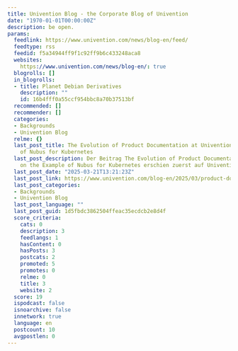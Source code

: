 ```yaml
---
title: Univention Blog - the Corporate Blog of Univention
date: "1970-01-01T00:00:00Z"
description: be open.
params:
  feedlink: https://www.univention.com/news/blog-en/feed/
  feedtype: rss
  feedid: f5a34944ff9f1c92ff9b6c433248aca8
  websites:
    https://www.univention.com/news/blog-en/: true
  blogrolls: []
  in_blogrolls:
  - title: Planet Debian Derivatives
    description: ""
    id: 16b4fff0a55ccf954bbc8a70b37513bf
  recommended: []
  recommender: []
  categories:
  - Backgrounds
  - Univention Blog
  relme: {}
  last_post_title: The Evolution of Product Documentation at Univention on the Example
    of Nubus for Kubernetes
  last_post_description: Der Beitrag The Evolution of Product Documentation at Univention
    on the Example of Nubus for Kubernetes erschien zuerst auf Univention.
  last_post_date: "2025-03-21T13:21:23Z"
  last_post_link: https://www.univention.com/blog-en/2025/03/product-documentation-nubus/
  last_post_categories:
  - Backgrounds
  - Univention Blog
  last_post_language: ""
  last_post_guid: 1d5fbdc3862504ffeac35ecdcb2e8d4f
  score_criteria:
    cats: 0
    description: 3
    feedlangs: 1
    hasContent: 0
    hasPosts: 3
    postcats: 2
    promoted: 5
    promotes: 0
    relme: 0
    title: 3
    website: 2
  score: 19
  ispodcast: false
  isnoarchive: false
  innetwork: true
  language: en
  postcount: 10
  avgpostlen: 0
---
```

